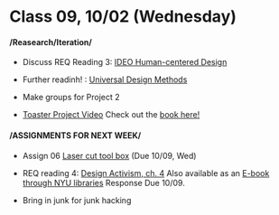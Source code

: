 # Class 09, 10/02 (Wednesday)


#### /Reasearch/Iteration/

* Discuss REQ Reading 3: [IDEO Human-centered Design](https://drive.google.com/file/d/187hYjorIpv2Xf7bAYMwlq7lHGVv9USq3/view?usp=sharing) 

* Further readinh! : [Universal Design Methods](http://bobcat.library.nyu.edu/primo-explore/fulldisplay?docid=nyu_aleph004505340&context=L&vid=NYU&search_scope=all&tab=all&lang=en_US)

* Make groups for Project 2 

* [Toaster Project Video](https://www.ted.com/talks/thomas_thwaites_how_i_built_a_toaster_from_scratch?language=en)
Check out the [book here!](https://drive.google.com/open?id=1b2rRTQ0PP6on-Dh94D24ZS33ndu9DC0F)

#### /ASSIGNMENTS FOR NEXT WEEK/

* Assign 06 [Laser cut tool box](lasercut.md) (Due 10/09, Wed) 

* REQ reading 4: [Design Activism, ch. 4](https://drive.google.com/file/d/1uEY0Yyy1gyc-1jXy_iNnqD05Hq_hSo0L/view?usp=sharing)
Also available as an [E-book through NYU libraries](https://ebookcentral.proquest.com/lib/nyulibrary-ebooks/detail.action?docID=476576) Response Due 10/09.

* Bring in junk for junk hacking
